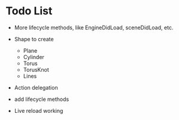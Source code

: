 Todo List
============

- More lifecycle methods, like EngineDidLoad, sceneDidLoad, etc.
- Shape to create
	- Plane
	- Cylinder
	- Torus
	- TorusKnot
	- Lines

- Action delegation
- add lifecycle methods
- Live reload working